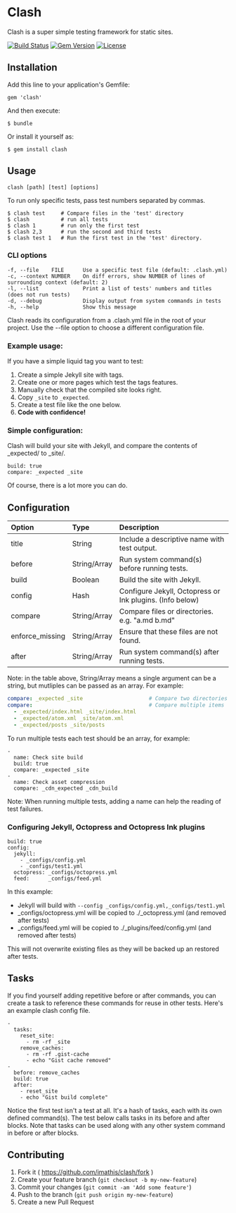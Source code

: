 # Clash

Clash is a super simple testing framework for static sites.

[![Build Status](https://travis-ci.org/imathis/clash.svg)](https://travis-ci.org/imathis/clash)
[![Gem Version](http://img.shields.io/gem/v/clash.svg)](https://rubygems.org/gems/clash)
[![License](http://img.shields.io/:license-mit-blue.svg)](http://imathis.mit-license.org)

## Installation

Add this line to your application's Gemfile:

    gem 'clash'

And then execute:

    $ bundle

Or install it yourself as:

    $ gem install clash

## Usage

```
clash [path] [test] [options]
```

To run only specific tests, pass test numbers separated by commas.

```
$ clash test     # Compare files in the 'test' directory
$ clash          # run all tests
$ clash 1        # run only the first test
$ clash 2,3      # run the second and third tests
$ clash test 1   # Run the first test in the 'test' directory.
```

### CLI options
  
```
-f, --file    FILE      Use a specific test file (default: .clash.yml)
-c, --context NUMBER    On diff errors, show NUMBER of lines of surrounding context (default: 2)
-l, --list              Print a list of tests' numbers and titles (does not run tests)
-d, --debug             Display output from system commands in tests
-h, --help              Show this message
```

Clash reads its configuration from a .clash.yml file in the root of your project. Use the --file
option to choose a different configuration file.

### Example usage:

If you have a simple liquid tag you want to test:

 1. Create a simple Jekyll site with tags.
 2. Create one or more pages which test the tags features.
 3. Manually check that the compiled site looks right.
 4. Copy `_site` to `_expected`.
 5. Create a test file like the one below.
 6. **Code with confidence!**

### Simple configuration:

Clash will build your site with Jekyll, and compare the contents of _expected/ to _site/.

```
build: true
compare: _expected _site
```

Of course, there is a lot more you can do.

## Configuration

| Option           | Type           | Description                                              |
|:-----------------|:---------------|:---------------------------------------------------------|
| title            | String         | Include a descriptive name with test output.             |
| before           | String/Array   | Run system command(s) before running tests.              |
| build            | Boolean        | Build the site with Jekyll.                              |
| config           | Hash           | Configure Jekyll, Octopress or Ink plugins. (Info below) |
| compare          | String/Array   | Compare files or directories. e.g. "a.md b.md"           |
| enforce_missing  | String/Array   | Ensure that these files are not found.                   |
| after            | String/Array   | Run system command(s) after running tests.               |

Note: in the table above, String/Array means a single argument can be a string, but mutliples
can be passed as an array. For example:

```yaml
compare: _expected _site                     # Compare two directories
compare:                                     # Compare multiple items
  - _expected/index.html _site/index.html
  - _expected/atom.xml _site/atom.xml
  - _expected/posts _site/posts
```

To run multiple tests each test should be an array, for example:

```
-
  name: Check site build
  build: true
  compare: _expected _site
-
  name: Check asset compression
  compare: _cdn_expected _cdn_build
```

Note: When running multiple tests, adding a name can help the reading of test failures.

### Configuring Jekyll, Octopress and Octopress Ink plugins

```
build: true
config:
  jekyll:    
    - _configs/config.yml
    - _configs/test1.yml
  octopress: _configs/octopress.yml
  feed:      _configs/feed.yml
```

In this example:

- Jekyll will build with `--config _configs/config.yml,_configs/test1.yml`
- _configs/octopress.yml will be copied to ./_octopress.yml (and removed after tests)
- _configs/feed.yml will be copied to ./_plugins/feed/config.yml (and removed after tests)

This will not overwrite existing files as they will be backed up an restored after tests.


## Tasks

If you find yourself adding repetitive before or after commands, you can create a task to reference these commands for reuse in other tests. Here's an example clash config file.

```
-
  tasks:
    reset_site: 
      - rm -rf _site
    remove_caches:
      - rm -rf .gist-cache
      - echo "Gist cache removed"
-
  before: remove_caches
  build: true
  after: 
    - reset_site
    - echo "Gist build complete"
```

Notice the first test isn't a test at all. It's a hash of tasks, each with its own defined command(s). The test below calls tasks in its before and after blocks. Note that tasks can be used along with any other system command in before or after blocks.

## Contributing

1. Fork it ( https://github.com/imathis/clash/fork )
2. Create your feature branch (`git checkout -b my-new-feature`)
3. Commit your changes (`git commit -am 'Add some feature'`)
4. Push to the branch (`git push origin my-new-feature`)
5. Create a new Pull Request
